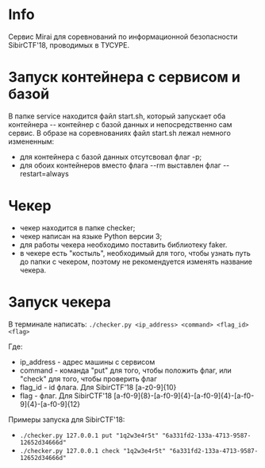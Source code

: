 # Info
Сервис Mirai для соревнований по информационной безопасности SibirCTF'18, проводимых в ТУСУРЕ.
# Запуск контейнера с сервисом и базой
В папке service находится файл start.sh, который запускает оба контейнера -- контейнер с базой данных и непосредственно сам сервис. В образе на соревнованиях файл start.sh лежал немного измененным:
- для контейнера с базой данных отсутсвовал флаг -p;
- для обоих контейнеров вместо флага --rm выставлен флаг --restart=always
# Чекер
- чекер находится в папке checker;
- чекер написан на языке Python версии 3;
- для работы чекера необходимо поставить библиотеку faker.
- в чекере есть "костыль", необходимый для того, чтобы узнать путь до папки с чекером, поэтому не рекомендуется изменять название чекера.
# Запуск чекера
В терминале написать: ```./checker.py <ip_address> <command> <flag_id> <flag> ```

Где:
- ip_address - адрес машины с сервисом
- command - команда "put" для того, чтобы положить флаг, или "check" для того, чтобы проверить флаг
- flag_id - id флага. Для SibirCTF'18 [a-z0-9]{10}
- flag - флаг. Для SibirCTF'18 [a-f0-9]{8}-[a-f0-9]{4}-[a-f0-9]{4}-[a-f0-9]{4}-[a-f0-9]{12}

Примеры запуска для SibirCTF'18:
- ```./checker.py 127.0.0.1 put "1q2w3e4r5t" "6a331fd2-133a-4713-9587-12652d34666d"```
- ```./checker.py 127.0.0.1 check "1q2w3e4r5t" "6a331fd2-133a-4713-9587-12652d34666d"```
